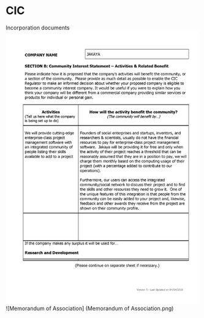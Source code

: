 # CIC
Incorporation documents
![Community Interest Statement](https://github.com/Jakaya/CIC/blob/main/Community%20Interest%20Statement%20-%20Activities%20%26%20Related%20Benefit%20(CIC-36).jpg)
![Memorandum of Association] (Memorandum of Association.png)